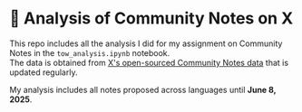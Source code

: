 # 📝 Analysis of Community Notes on X

This repo includes all the analysis I did for my assignment on Community Notes in the `tow_analysis.ipynb` notebook.  
The data is obtained from [X's open-sourced Community Notes data](https://x.com/i/communitynotes/download-data) that is updated regularly.

My analysis includes all notes proposed across languages until **June 8, 2025**.
